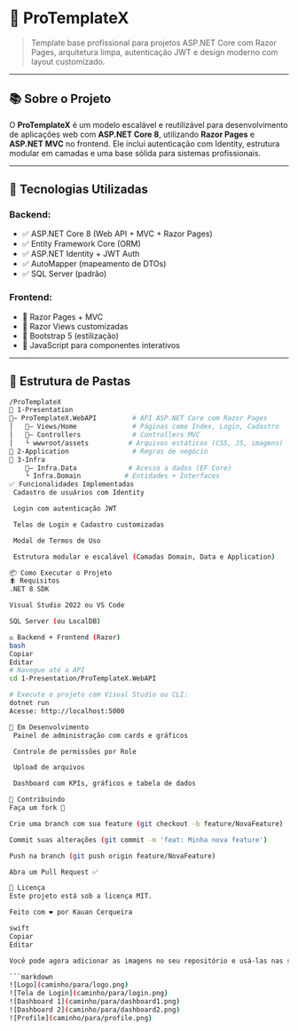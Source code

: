 # 💼 ProTemplateX

> Template base profissional para projetos ASP.NET Core com Razor Pages, arquitetura limpa, autenticação JWT e design moderno com layout customizado.

---

## 📚 Sobre o Projeto

O **ProTemplateX** é um modelo escalável e reutilizável para desenvolvimento de aplicações web com **ASP.NET Core 8**, utilizando **Razor Pages** e **ASP.NET MVC** no frontend. Ele inclui autenticação com Identity, estrutura modular em camadas e uma base sólida para sistemas profissionais.

---

## 🚀 Tecnologias Utilizadas

### Backend:
- ✅ ASP.NET Core 8 (Web API + MVC + Razor Pages)
- ✅ Entity Framework Core (ORM)
- ✅ ASP.NET Identity + JWT Auth
- ✅ AutoMapper (mapeamento de DTOs)
- ✅ SQL Server (padrão)

### Frontend:
- 🧹 Razor Pages + MVC
- 📄 Razor Views customizadas
- 🎨 Bootstrap 5 (estilização)
- 💬 JavaScript para componentes interativos

---

## 🧱 Estrutura de Pastas

```bash
/ProTemplateX
🔹 1-Presentation
🔽— ProTemplateX.WebAPI         # API ASP.NET Core com Razor Pages
│   🔽— Views/Home              # Páginas como Index, Login, Cadastro
│   🔽— Controllers             # Controllers MVC
│   └️ wwwroot/assets          # Arquivos estáticos (CSS, JS, imagens)
🔹 2-Application                # Regras de negócio
🔹 3-Infra
    🔽— Infra.Data             # Acesso a dados (EF Core)
    └️ Infra.Domain           # Entidades + Interfaces
✅ Funcionalidades Implementadas
 Cadastro de usuários com Identity

 Login com autenticação JWT

 Telas de Login e Cadastro customizadas

 Modal de Termos de Uso

 Estrutura modular e escalável (Camadas Domain, Data e Application)

📦 Como Executar o Projeto
🪰 Requisitos
.NET 8 SDK

Visual Studio 2022 ou VS Code

SQL Server (ou LocalDB)

⚖️ Backend + Frontend (Razor)
bash
Copiar
Editar
# Navegue até a API
cd 1-Presentation/ProTemplateX.WebAPI

# Execute o projeto com Visual Studio ou CLI:
dotnet run
Acesse: http://localhost:5000

🧪 Em Desenvolvimento
 Painel de administração com cards e gráficos

 Controle de permissões por Role

 Upload de arquivos

 Dashboard com KPIs, gráficos e tabela de dados

🤝 Contribuindo
Faça um fork 🍝

Crie uma branch com sua feature (git checkout -b feature/NovaFeature)

Commit suas alterações (git commit -m 'feat: Minha nova feature')

Push na branch (git push origin feature/NovaFeature)

Abra um Pull Request ✅

📄 Licença
Este projeto está sob a licença MIT.

Feito com ❤️ por Kauan Cerqueira

swift
Copiar
Editar

Você pode agora adicionar as imagens no seu repositório e usá-las nas seções do README, como mencionei anteriormente. Basta usar a sintaxe de Markdown para adicionar imagens:

```markdown
![Logo](caminho/para/logo.png)
![Tela de Login](caminho/para/login.png)
![Dashboard 1](caminho/para/dashboard1.png)
![Dashboard 2](caminho/para/dashboard2.png)
![Profile](caminho/para/profile.png)
